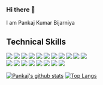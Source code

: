 ### Hi there 👋
I am Pankaj Kumar Bijarniya

## Technical Skills

<div style="flex">
  <img src="https://img.shields.io/badge/-C%20&%20C++-659ad2?style=flat&logo=c%2B%2B&logoColor=ffffff">
  <img src = "https://img.shields.io/badge/-HTML5-E34F26?style=flat&logo=html5&logoColor=white"> 
  <img src = "https://img.shields.io/badge/-CSS3-1572B6?style=flat&logo=css3&logoColor=white">
  <img src = "https://img.shields.io/badge/-Bootstrap-563D7C?style=flat&logo=bootstrap&logoColor=white">
  <img src = "https://img.shields.io/badge/-JavaScript-F7DF1E?style=flat&logo=javascript&logoColor=black">
  <img src = "https://img.shields.io/badge/-jQuery-0769AD?style=flat&logo=jquery&logoColor=white">
  <img src="https://img.shields.io/badge/-MongoDB-4EA94B?style=flat&logo=mongodb&logoColor=white"> 
  <img src="https://img.shields.io/badge/-Express.js-404D59?style=flat"> 
  <img src="https://img.shields.io/badge/-React-%23212121?style=flat&logo=React"> 
  <img src="https://img.shields.io/badge/-NodeJS-black?style=flat&logo=node.js">
  <img src = "https://img.shields.io/badge/-Material--UI-0081CB?style=flat&logo=material-ui&logoColor=white"></br>
  <img src="https://img.shields.io/badge/-Python%203-3776AB?style=flat&logo=python&logoColor=white">
  <img src="https://img.shields.io/badge/-django-black?style=flat&logo=django">
  <img src = "https://img.shields.io/badge/-Java-ED8B00?style=flat&logo=java&logoColor=white">
  <img src = "https://img.shields.io/badge/-PHP-777BB4?style=flat&logo=php&logoColor=white">
  <img src = "https://img.shields.io/badge/-MySQL-00000F?style=flat&logo=mysql&logoColor=white">
  <img src = "https://img.shields.io/badge/-PostgreSQL-316192?style=flat&logo=postgresql&logoColor=white">
  <img src = "https://img.shields.io/badge/-Shell_Script-121011?style=flat&logo=gnu-bash&logoColor=white">
  <img src = "https://img.shields.io/badge/-Linux/Ubuntu-E95420?style=flat&logo=ubuntu&logoColor=white">
</div>

<!--
**pankajkumarbij/pankajkumarbij** is a ✨ _special_ ✨ repository because its `README.md` (this file) appears on your GitHub profile.

Here are some ideas to get you started:

- 🔭 I’m currently working on ...
- 🌱 I’m currently learning ...
- 👯 I’m looking to collaborate on ...
- 🤔 I’m looking for help with ...
- 💬 Ask me about ...
- 📫 How to reach me: ...
- 😄 Pronouns: ...
- ⚡ Fun fact: ...
-->

[![Pankaj's github stats](https://github-readme-stats.vercel.app/api?username=pankajkumarbij&show_icons=true&theme=radical)](https://github.com/pankajkumarbij)
[![Top Langs](https://github-readme-stats.vercel.app/api/top-langs/?username=pankajkumarbij&layout=compact&langs_count=8&theme=monokai)](https://github.com/pankajkumarbij)

<!--
[![ReadMe Card](https://github-readme-stats.vercel.app/api/pin/?username=pankajkumarbij&repo=Instagram-clone&show_icons=true&theme=bear)](https://github.com/pankajkumarbij/Instagram-clone)
[![ReadMe Card](https://github-readme-stats.vercel.app/api/pin/?username=pankajkumarbij&repo=covid19-tracker&show_icons=true&theme=bear)](https://github.com/pankajkumarbij/covid19-tracker)
-->
